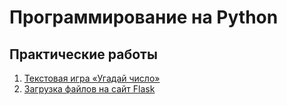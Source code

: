 # Программирование на Python

## Практические работы

1. [Текстовая игра «Угадай число»](practice1.md)
2. [Загрузка файлов на сайт Flask](practice2.md)
